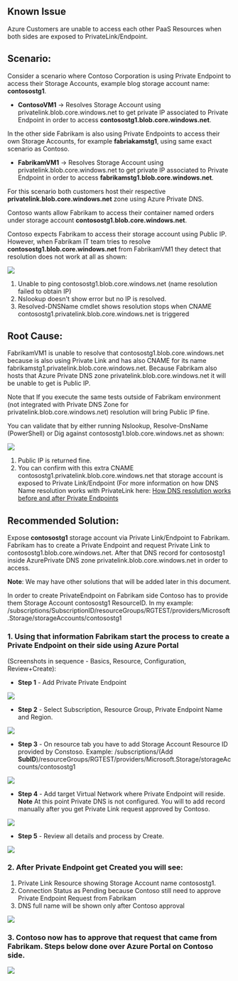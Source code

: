 ## Known Issue
Azure Customers are unable to access each other PaaS Resources when both sides are exposed to PrivateLink/Endpoint.

## Scenario:
Consider a scenario where Contoso Corporation is using Private Endpoint to access their Storage Accounts, example blog storage account name: **contosostg1**.
 - **ContosoVM1** -> Resolves Storage Account using privatelink.blob.core.windows.net to get private IP associated to Private Endpoint in order to access **contosostg1.blob.core.windows.net**.

In the other side Fabrikam is also using Private Endpoints to access their own Storage Accounts, for example **fabriakamstg1**, using same exact scenario as Contoso.
 - **FabrikamVM1** -> Resolves Storage Account using privatelink.blob.core.windows.net to get private IP associated to Private Endpoint in order to access **fabrikamstg1.blob.core.windows.net**.

For this scenario both customers host their respective **privatelink.blob.core.windows.net** zone using Azure Private DNS.

Contoso wants allow Fabrikam to access their container named orders under storage account **contosostg1.blob.core.windows.net**.

Contoso expects Fabrikam to access their storage account using Public IP. However, when Fabrikam IT team tries to resolve **contosostg1.blob.core.windows.net** from FabrikamVM1 they detect that resolution does not work at all as shown:

![](./Media/image1.png)

1. Unable to ping contosostg1.blob.core.windows.net (name resolution failed to obtain IP)
2. Nslookup doesn't show error but no IP is resolved.
3. Resolved-DNSName cmdlet shows resolution stops when CNAME contosostg1.privatelink.blob.core.windows.net is triggered

## Root Cause:
FabrikamVM1 is unable to resolve that contosostg1.blob.core.windows.net because is also using Private Link and has also CNAME for its name fabrikamstg1.privatelink.blob.core.windows.net. Because Fabrikam also hosts that Azure Private DNS zone privatelink.blob.core.windows.net it will be unable to get is Public IP.

Note that If you execute the same tests outside of Fabrikam environment (not integrated with Private DNS Zone for privatelink.blob.core.windows.net) resolution will bring Public IP fine.
    
You can validate that by either running Nslookup, Resolve-DnsName (PowerShell) or Dig against contosostg1.blob.core.windows.net as shown:

![](./Media/image2.png)

1. Public IP is returned fine.
2. You can confirm with this extra CNAME contosostg1.privatelink.blob.core.windows.net that storage account is exposed to Private Link/Endpoint (For more information on how DNS Name resolution works with PrivateLink here: [How DNS resolution works before and after Private Endpoints](https://github.com/dmauser/PrivateLink/tree/master/DNS-Integration-Scenarios#2-how-dns-resolution-works-before-and-after-private-endpoints)

## Recommended Solution: 

Expose **contosostg1** storage account via Private Link/Endpoint to Fabrikam.
Fabrikam has to create a Private Endpoint and request Private Link to contosostg1.blob.core.windows.net. After that DNS record for contosostg1 inside AzurePrivate DNS zone privatelink.blob.core.windows.net in order to access.

 **Note**: We may have other solutions that will be added later in this document.

In order to create PrivateEndpoint on Fabrikam side Contoso has to provide them Storage Account contosostg1 ResourceID. In my example:
/subscriptions/SubscriptionID/resourceGroups/RGTEST/providers/Microsoft.Storage/storageAccounts/contosostg1

### 1. Using that information Fabrikam start the process to create a Private Endpoint on their side using Azure Portal ###
(Screenshots in sequence - Basics, Resource, Configuration, Review+Create):

- **Step 1** - Add Private Private Endpoint

![](./Media/image3.png)

- **Step 2** - Select Subscription, Resource Group, Private Endpoint Name and Region.

![](./Media/image4.png)

- **Step 3** - On resource tab you have to add Storage Account Resource ID provided by Constoso. Example: /subscriptions/(Add **SubID**)/resourceGroups/RGTEST/providers/Microsoft.Storage/storageAccounts/contosostg1

![](./Media/image5.png)

- **Step 4** - Add target Virtual Network where Private Endpoint will reside. **Note** At this point Private DNS is not configured. You will to add record manually after you get Private Link request approved by Contoso.

![](./Media/image6.png)

- **Step 5** - Review all details and process by Create.

![](./Media/image7.png)

### 2. After Private Endpoint get Created you will see:

 1. Private Link Resource showing Storage Account name contosostg1.
 2. Connection Status as Pending because Contoso still need to approve Private Endpoint Request from Fabrikam
 3. DNS full name will be shown only after Contoso approval

![](./Media/ContosoPep-Pending.png)

### 3. Contoso now has to approve that request that came from Fabrikam. Steps below done over Azure Portal on Contoso side.

![](./Media/image8.png)